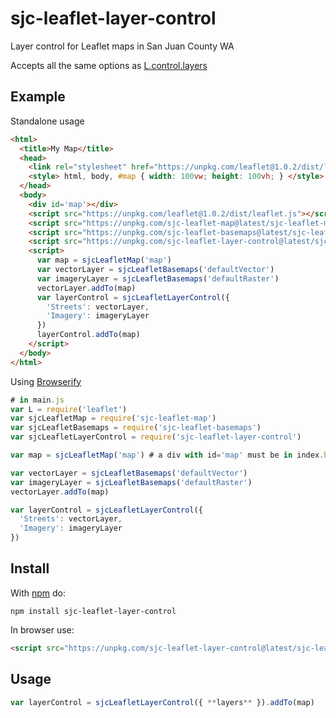 # sjc-leaflet-layer-control

Layer control for Leaflet maps in San Juan County WA

Accepts all the same options as [L.control.layers](http://leafletjs.com/reference-1.0.2.html#control-layers)

## Example

Standalone usage
``` html
<html>
  <title>My Map</title>
  <head>
    <link rel="stylesheet" href="https://unpkg.com/leaflet@1.0.2/dist/leaflet.css" />
    <style> html, body, #map { width: 100vw; height: 100vh; } </style>
  </head>
  <body>
    <div id='map'></div>
    <script src="https://unpkg.com/leaflet@1.0.2/dist/leaflet.js"></script>
    <script src="https://unpkg.com/sjc-leaflet-map@latest/sjc-leaflet-map.min.js"></script>
    <script src="https://unpkg.com/sjc-leaflet-basemaps@latest/sjc-leaflet-basemaps.min.js"></script>
    <script src="https://unpkg.com/sjc-leaflet-layer-control@latest/sjc-leaflet-layer-control.min.js"></script>
    <script>
      var map = sjcLeafletMap('map')
      var vectorLayer = sjcLeafletBasemaps('defaultVector')
      var imageryLayer = sjcLeafletBasemaps('defaultRaster')
      vectorLayer.addTo(map)
      var layerControl = sjcLeafletLayerControl({
        'Streets': vectorLayer,
        'Imagery': imageryLayer
      })
      layerControl.addTo(map)
    </script>
  </body>
</html>
```

Using [Browserify](http://browserify.org)
``` javascript
# in main.js
var L = require('leaflet')
var sjcLeafletMap = require('sjc-leaflet-map')
var sjcLeafletBasemaps = require('sjc-leaflet-basemaps')
var sjcLeafletLayerControl = require('sjc-leaflet-layer-control')

var map = sjcLeafletMap('map') # a div with id='map' must be in index.html

var vectorLayer = sjcLeafletBasemaps('defaultVector')
var imageryLayer = sjcLeafletBasemaps('defaultRaster')
vectorLayer.addTo(map)

var layerControl = sjcLeafletLayerControl({
  'Streets': vectorLayer,
  'Imagery': imageryLayer
})
```

## Install
With [npm](https://npmjs.org) do:
``` shell
npm install sjc-leaflet-layer-control
```

In browser use:
``` html
<script src="https://unpkg.com/sjc-leaflet-layer-control@latest/sjc-leaflet-layer-control.min.js"></script>
```

## Usage
``` javascript
var layerControl = sjcLeafletLayerControl({ **layers** }).addTo(map)

```
